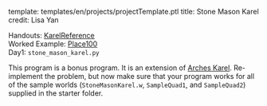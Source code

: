 template: templates/en/projects/projectTemplate.ptl
title: Stone Mason Karel
credit: Lisa Yan

Handouts: [KarelReference](https://compedu.stanford.edu/karel-reader/docs/python/en/reference.html)<br/>
Worked Example: [Place100]({{pathToRoot}}en/projects/place100.html)<br/>
Day1: `stone_mason_karel.py`

This program is a bonus program. It is an extension of [Arches Karel]({{pathToRoot}}en/projects/arches.html). Re-implement the problem, but now make
sure that your program works for all of the 
sample worlds (`StoneMasonKarel.w`, `SampleQuad1`, and `SampleQuad2`) supplied in the starter folder.

